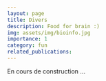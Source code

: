 ```yaml
---
layout: page
title: Divers
description: Food for brain :)
img: assets/img/bioinfo.jpg
importance: 1
category: fun
related_publications: 
---
```


En cours de construction ...